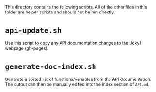 This directory contains the following scripts. All of the other files in this folder are helper scripts and should not be run directly.

# `api-update.sh`

Use this script to copy any API documentation changes to the Jekyll webpage (gh-pages).

# `generate-doc-index.sh`

Generate a sorted list of functions/variables from the API documentation. The output can then be manually edited into the index section of `API.md`.

